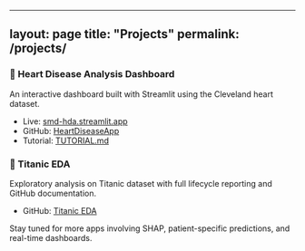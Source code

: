 
---
layout: page
title: "Projects"
permalink: /projects/
---

### 🔬 Heart Disease Analysis Dashboard
An interactive dashboard built with Streamlit using the Cleveland heart dataset.

- Live: [smd-hda.streamlit.app](https://smd-hda.streamlit.app)
- GitHub: [HeartDiseaseApp](https://github.com/Dalhatu-Sirajo/HeartDiseaseApp)
- Tutorial: [TUTORIAL.md](https://github.com/Dalhatu-Sirajo/HeartDiseaseApp/blob/main/TUTORIAL.md)

### 🚢 Titanic EDA
Exploratory analysis on Titanic dataset with full lifecycle reporting and GitHub documentation.

- GitHub: [Titanic EDA](https://github.com/Dalhatu-Sirajo/Titanic-EDA)

Stay tuned for more apps involving SHAP, patient-specific predictions, and real-time dashboards.
